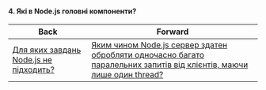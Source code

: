 #### 4. Які в Node.js головні компоненти?



| Back | Forward |
|---|---|
| [Для яких завдань Node.js не підходить?](/ua/junior/nodejs/what-tasks-is-nodejs-not-suited-for.md)  | [Яким чином Node.js сервер здатен обробляти одночасно багато паралельних запитів від клієнтів, маючи лише один thread?](/ua/junior/nodejs/how-does-a-nodejs-server-handle-multiple-parallel-client-requests-with-only-one-thread-simultaneously.md) |